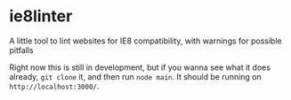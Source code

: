 # ie8linter
A little tool to lint websites for IE8 compatibility, with warnings for possible pitfalls

Right now this is still in development, but if you wanna see what it does already, `git clone` it, and then run `node main`. It should be running on `http://localhost:3000/`.
